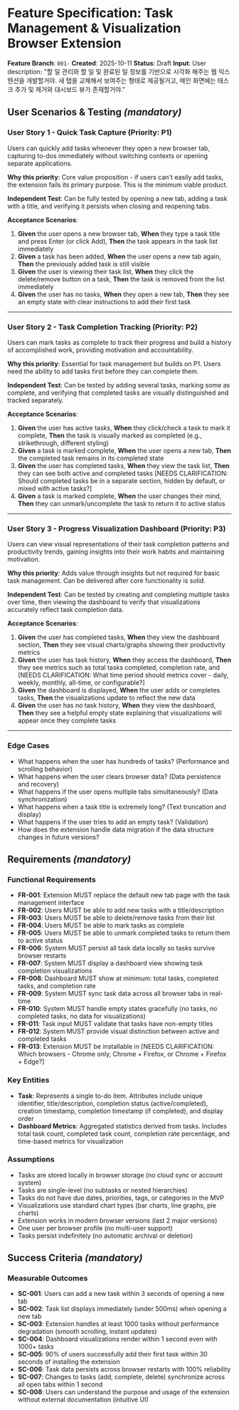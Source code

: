 # Feature Specification: Task Management & Visualization Browser Extension

**Feature Branch**: `001-`
**Created**: 2025-10-11
**Status**: Draft
**Input**: User description: "할 일 관리와 할 일 및 완료된 일 정보를 기반으로 시각화 해주는 웹 익스텐션을 개발할거야. 새 탭을 교체해서 보여주는 형태로 제공될거고, 메인 화면에는 태스크 추가 및 제거와 대시보드 뷰가 존재할거야."

## User Scenarios & Testing *(mandatory)*

### User Story 1 - Quick Task Capture (Priority: P1)

Users can quickly add tasks whenever they open a new browser tab, capturing to-dos immediately without switching contexts or opening separate applications.

**Why this priority**: Core value proposition - if users can't easily add tasks, the extension fails its primary purpose. This is the minimum viable product.

**Independent Test**: Can be fully tested by opening a new tab, adding a task with a title, and verifying it persists when closing and reopening tabs.

**Acceptance Scenarios**:

1. **Given** the user opens a new browser tab, **When** they type a task title and press Enter (or click Add), **Then** the task appears in the task list immediately
2. **Given** a task has been added, **When** the user opens a new tab again, **Then** the previously added task is still visible
3. **Given** the user is viewing their task list, **When** they click the delete/remove button on a task, **Then** the task is removed from the list immediately
4. **Given** the user has no tasks, **When** they open a new tab, **Then** they see an empty state with clear instructions to add their first task

---

### User Story 2 - Task Completion Tracking (Priority: P2)

Users can mark tasks as complete to track their progress and build a history of accomplished work, providing motivation and accountability.

**Why this priority**: Essential for task management but builds on P1. Users need the ability to add tasks first before they can complete them.

**Independent Test**: Can be tested by adding several tasks, marking some as complete, and verifying that completed tasks are visually distinguished and tracked separately.

**Acceptance Scenarios**:

1. **Given** the user has active tasks, **When** they click/check a task to mark it complete, **Then** the task is visually marked as completed (e.g., strikethrough, different styling)
2. **Given** a task is marked complete, **When** the user opens a new tab, **Then** the completed task remains in its completed state
3. **Given** the user has completed tasks, **When** they view the task list, **Then** they can see both active and completed tasks [NEEDS CLARIFICATION: Should completed tasks be in a separate section, hidden by default, or mixed with active tasks?]
4. **Given** a task is marked complete, **When** the user changes their mind, **Then** they can unmark/uncomplete the task to return it to active status

---

### User Story 3 - Progress Visualization Dashboard (Priority: P3)

Users can view visual representations of their task completion patterns and productivity trends, gaining insights into their work habits and maintaining motivation.

**Why this priority**: Adds value through insights but not required for basic task management. Can be delivered after core functionality is solid.

**Independent Test**: Can be tested by creating and completing multiple tasks over time, then viewing the dashboard to verify that visualizations accurately reflect task completion data.

**Acceptance Scenarios**:

1. **Given** the user has completed tasks, **When** they view the dashboard section, **Then** they see visual charts/graphs showing their productivity metrics
2. **Given** the user has task history, **When** they access the dashboard, **Then** they see metrics such as total tasks completed, completion rate, and [NEEDS CLARIFICATION: What time period should metrics cover - daily, weekly, monthly, all-time, or configurable?]
3. **Given** the dashboard is displayed, **When** the user adds or completes tasks, **Then** the visualizations update to reflect the new data
4. **Given** the user has no task history, **When** they view the dashboard, **Then** they see a helpful empty state explaining that visualizations will appear once they complete tasks

---

### Edge Cases

- What happens when the user has hundreds of tasks? (Performance and scrolling behavior)
- What happens when the user clears browser data? (Data persistence and recovery)
- What happens if the user opens multiple tabs simultaneously? (Data synchronization)
- What happens when a task title is extremely long? (Text truncation and display)
- What happens if the user tries to add an empty task? (Validation)
- How does the extension handle data migration if the data structure changes in future versions?

## Requirements *(mandatory)*

### Functional Requirements

- **FR-001**: Extension MUST replace the default new tab page with the task management interface
- **FR-002**: Users MUST be able to add new tasks with a title/description
- **FR-003**: Users MUST be able to delete/remove tasks from their list
- **FR-004**: Users MUST be able to mark tasks as complete
- **FR-005**: Users MUST be able to unmark completed tasks to return them to active status
- **FR-006**: System MUST persist all task data locally so tasks survive browser restarts
- **FR-007**: System MUST display a dashboard view showing task completion visualizations
- **FR-008**: Dashboard MUST show at minimum: total tasks, completed tasks, and completion rate
- **FR-009**: System MUST sync task data across all browser tabs in real-time
- **FR-010**: System MUST handle empty states gracefully (no tasks, no completed tasks, no data for visualizations)
- **FR-011**: Task input MUST validate that tasks have non-empty titles
- **FR-012**: System MUST provide visual distinction between active and completed tasks
- **FR-013**: Extension MUST be installable in [NEEDS CLARIFICATION: Which browsers - Chrome only, Chrome + Firefox, or Chrome + Firefox + Edge?]

### Key Entities

- **Task**: Represents a single to-do item. Attributes include unique identifier, title/description, completion status (active/completed), creation timestamp, completion timestamp (if completed), and display order
- **Dashboard Metrics**: Aggregated statistics derived from tasks. Includes total task count, completed task count, completion rate percentage, and time-based metrics for visualization

### Assumptions

- Tasks are stored locally in browser storage (no cloud sync or account system)
- Tasks are single-level (no subtasks or nested hierarchies)
- Tasks do not have due dates, priorities, tags, or categories in the MVP
- Visualizations use standard chart types (bar charts, line graphs, pie charts)
- Extension works in modern browser versions (last 2 major versions)
- One user per browser profile (no multi-user support)
- Tasks persist indefinitely (no automatic archival or deletion)

## Success Criteria *(mandatory)*

### Measurable Outcomes

- **SC-001**: Users can add a new task within 3 seconds of opening a new tab
- **SC-002**: Task list displays immediately (under 500ms) when opening a new tab
- **SC-003**: Extension handles at least 1000 tasks without performance degradation (smooth scrolling, instant updates)
- **SC-004**: Dashboard visualizations render within 1 second even with 1000+ tasks
- **SC-005**: 90% of users successfully add their first task within 30 seconds of installing the extension
- **SC-006**: Task data persists across browser restarts with 100% reliability
- **SC-007**: Changes to tasks (add, complete, delete) synchronize across all open tabs within 1 second
- **SC-008**: Users can understand the purpose and usage of the extension without external documentation (intuitive UI)
